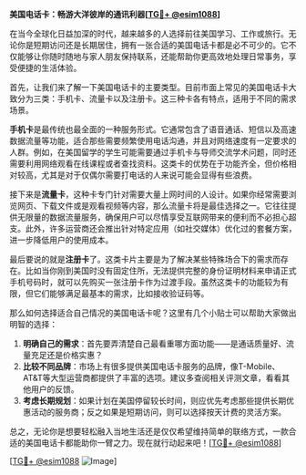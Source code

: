 **美国电话卡：畅游大洋彼岸的通讯利器[[TG💪+ @esim1088](https://t.me/s/esim1088)]**

在当今全球化日益加深的时代，越来越多的人选择前往美国学习、工作或旅行。无论你是短期访问还是长期居住，拥有一张合适的美国电话卡都是必不可少的。它不仅能够让你随时随地与家人朋友保持联系，还能帮助你更高效地处理日常事务，享受便捷的生活体验。

首先，让我们来了解一下美国电话卡的主要类型。目前市面上常见的美国电话卡大致分为三类：手机卡、流量卡以及注册卡。这三种卡各有特点，适用于不同的需求场景。

**手机卡**是最传统也最全面的一种服务形式。它通常包含了语音通话、短信以及高速数据流量等功能，适合那些需要频繁使用电话沟通，并且对网络速度有一定要求的人群。例如，在美国留学的学生可能需要通过手机卡与导师交流学术问题，同时还需要利用网络观看在线课程或者查找资料。这类卡的优势在于功能齐全，但价格相对较高，尤其是对于仅偶尔需要打电话的人来说可能会显得有些浪费。

接下来是**流量卡**，这种卡专门针对需要大量上网时间的人设计。如果你经常需要浏览网页、下载文件或是观看视频等内容，那么流量卡将是最佳选择之一。它往往提供无限量的数据流量服务，确保用户可以尽情享受互联网带来的便利而不必担心超支。此外，许多运营商还会推出针对特定应用（如社交媒体）优化过的套餐方案，进一步降低用户的使用成本。

最后要说的就是**注册卡**了。这类卡片主要是为了解决某些特殊场合下的需求而存在。比如当你刚到美国时没有固定住所，无法提供完整的身份证明材料来申请正式手机号码时，就可以先购买一张注册卡作为过渡手段。虽然这类卡的功能较为有限，但它们能够满足最基本的需求，比如接收验证码等。

那么如何选择适合自己情况的美国电话卡呢？这里有几个小贴士可以帮助大家做出明智的选择：

1. **明确自己的需求**：首先要弄清楚自己最看重哪方面功能——是通话质量好、流量充足还是价格实惠？
2. **比较不同品牌**：市场上有很多提供美国电话卡服务的品牌，像T-Mobile、AT&T等大型运营商都提供了丰富的选项。建议多查阅相关评测文章，看看其他用户的反馈。
3. **考虑长期规划**：如果计划在美国停留较长时间，则应优先考虑那些提供长期优惠活动的服务商；反之如果是短期访问，则可以选择按天计费的灵活方案。

总之，无论你是想要轻松融入当地生活还是仅仅希望维持简单的联络方式，一款合适的美国电话卡都能助你一臂之力。现在就行动起来吧！[[TG💪+ @esim1088](https://t.me/s/esim1088)]

[[TG💪+ @esim1088](https://t.me/s/esim1088) ![Image](https://i.postimg.cc/4NQfJmqS/Snipaste-2025-05-13-00-14-12.png)]